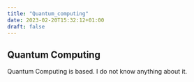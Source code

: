 ```yaml
---
title: "Quantum_computing"
date: 2023-02-20T15:32:12+01:00
draft: false
---
```

## Quantum Computing
Quantum Computing is based. I do not know anything about it.
